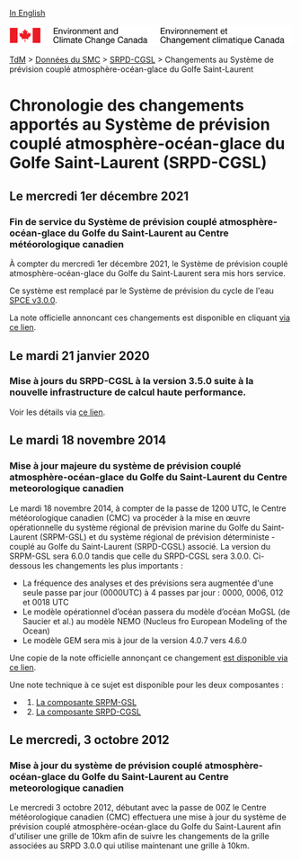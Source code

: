 [In English](changelog_rdps-cgsl_en.md)

![ECCC logo](../../img_eccc-logo.png)

[TdM](../../readme_fr.md) > [Données du SMC](../readme_fr.md) > [SRPD-CGSL](readme_rdps-cgsl_fr.md) > Changements au Système de prévision couplé atmosphère-océan-glace du Golfe Saint-Laurent

# Chronologie des changements apportés au Système de prévision couplé atmosphère-océan-glace du Golfe Saint-Laurent (SRPD-CGSL)

## Le mercredi 1er décembre 2021

### Fin de service du Système de prévision couplé atmosphère-océan-glace du Golfe du Saint-Laurent au Centre météorologique canadien

À compter du mercredi 1er décembre 2021, le Système de prévision couplé atmosphère-océan-glace du Golfe du Saint-Laurent sera mis hors service.

Ce système est remplacé par le Système de prévision du cycle de l'eau [SPCE v3.0.0](../nwp_wcps/changelog_wcps_fr.md). 

La note officielle annoncant ces changements est disponible en cliquant [via ce lien](https://dd.meteo.gc.ca/doc/genots/2021/11/26/NOCN03_CWAO_262118___50159).

## Le mardi 21 janvier 2020

### Mise à jours du SRPD-CGSL à la version 3.5.0 suite à la nouvelle infrastructure de calcul haute performance. 

Voir les détails via [ce lien](../changelog_multisystems_fr.md).

## Le mardi 18 novembre 2014

### Mise à jour majeure du système de prévision couplé atmosphère-océan-glace du Golfe du Saint-Laurent du Centre meteorologique canadien

Le mardi 18 novembre 2014, à compter de la passe de 1200 UTC, le Centre météorologique canadien (CMC) va procéder à la mise en œuvre opérationnelle du système régional de prévision marine du Golfe du Saint-Laurent (SRPM-GSL) et du système régional de prévision déterministe - couplé au Golfe du Saint-Laurent (SRPD-CGSL) associé. La version du SRPM-GSL sera 6.0.0 tandis que celle du SRPD-CGSL sera 3.0.0. Ci-dessous les changements les plus importants :

* La fréquence des analyses et des prévisions sera augmentée d'une seule passe par jour (0000UTC) à 4 passes par jour : 0000, 0006, 012 et 0018 UTC
* Le modèle opérationnel d’océan passera du modèle d’océan MoGSL (de Saucier et al.) au modèle NEMO (Nucleus fro European Modeling of the Ocean)
* Le modèle GEM sera mis à jour de la version 4.0.7 vers 4.6.0

Une copie de la note officielle annonçant ce changement [est disponible via ce lien](http://dd.meteo.gc.ca/doc/genots/2014/11/14/NOCN03_CWAO_141852___01271).

Une note technique à ce sujet est disponible pour les deux composantes :

* 1) [La composante SRPM-GSL](https://collaboration.cmc.ec.gc.ca/cmc/cmoi/product_guide/docs/lib/technote_rmps-gsl-600_20141118_f.pdf)
* 2) [La composante SRPD-CGSL](https://collaboration.cmc.ec.gc.ca/cmc/cmoi/product_guide/docs/lib/technote_rdps-cgsl-300_20141118_f.pdf)


## Le mercredi, 3 octobre 2012

### Mise à jour du système de prévision couplé atmosphère-océan-glace du Golfe du Saint-Laurent au Centre meteorologique canadien

Le mercredi 3 octobre 2012, débutant avec la passe de 00Z le Centre météorologique canadien (CMC) effectuera une mise à jour du système de prévision couplé atmosphère-océan-glace du Golfe du Saint-Laurent afin d'utiliser une grille de 10km afin de suivre les changements de la grille associées au SRPD 3.0.0 qui utilise maintenant une grille à 10km.

